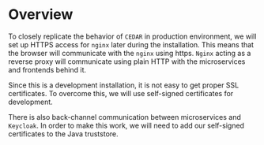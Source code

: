 # Overview
To closely replicate the behavior of `CEDAR` in production environment, we will set up HTTPS access for `nginx` later during the installation.
This means that the browser will communicate with the `nginx` using https.
`Nginx` acting as a reverse proxy will communicate using plain HTTP with the microservices and frontends behind it.

Since this is a development installation, it is not easy to get proper SSL certificates.
To overcome this, we will use self-signed certificates for development.

There is also back-channel communication between microservices and `Keycloak`.
In order to make this work, we will need to add our self-signed certificates to the Java truststore. 
